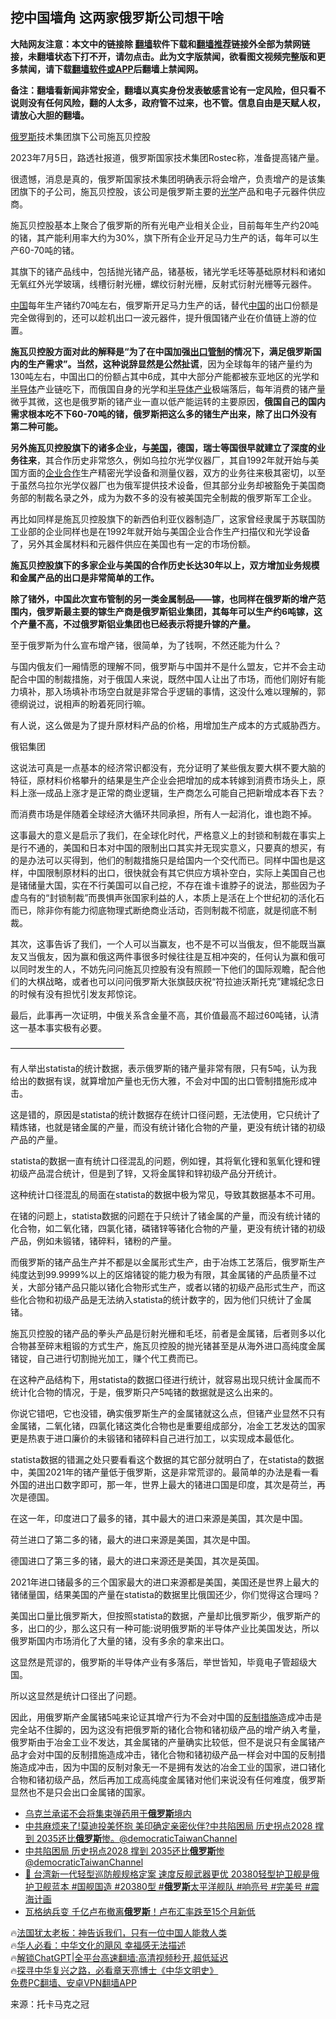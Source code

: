  <!-- 面包屑导航 --> <h2>挖中国墙角 这两家俄罗斯公司想干啥</h2> <p class="notice"><b>大陆网友注意：本文中的链接除 <a href="https://github.com/bannedbook/fanqiang" >翻墙</a>软件下载和<a href="https://github.com/killgcd/justmysocks/blob/master/README.md">翻墙推荐</a>链接外全部为禁网链接，未翻墙状态下打不开，请勿点击。此为文字版禁闻，欲看图文视频完整版和更多禁闻，请下载<a href="https://github.com/bannedbook/fanqiang">翻墙软件或APP</a>后翻墙上禁闻网。</p><p>备注：翻墙看新闻非常安全，翻墙以真实身份发表敏感言论有一定风险，但只看不说则没有任何风险，翻的人太多，政府管不过来，也不管。信息自由是天赋人权，请放心大胆的翻墙。</b></p>  <div class="entry"> <p id="conimg"><a href="https://www.bannedbook.org/bnews/tag/%e4%bf%84%e7%bd%97%e6%96%af/" class="st_tag internal_tag" rel="tag" title="标签 俄罗斯 下的日志">俄罗斯</a>技术集团旗下公司施瓦贝控股</p> <p>2023年7月5日，路透社报道，俄罗斯国家技术集团Rostec称，准备提高锗产量。</p> <p>很遗憾，消息是真的，俄罗斯国家技术集团明确表示将会增产，负责增产的是该集团旗下的子公司，施瓦贝控股，该公司是俄罗斯主要的<a href="https://www.bannedbook.org/bnews/tag/%E5%85%89%E5%AD%A6/" class="st_tag internal_tag" rel="tag" title="标签 光学 下的日志">光学</a>产品和电子元器件供应商。</p> <p>施瓦贝控股基本上聚合了俄罗斯的所有光电产业相关企业，目前每年生产约20吨的锗，其产能利用率大约为30%，旗下所有企业开足马力生产的话，每年可以生产60-70吨的锗。</p> <p>其旗下的锗产品线中，包括抛光锗产品，锗基板，锗光学毛坯等基础原材料和诸如无氧红外光学玻璃，线槽衍射光栅，螺纹衍射光栅，反射式衍射光栅等元器件。</p> <p><span class='wp_keywordlink_affiliate'><a href="https://www.bannedbook.org/" title="中国" target="_blank">中国</a></span>每年生产锗约70吨左右，俄罗斯开足马力生产的话，替代<a href="https://www.bannedbook.org/bnews/tag/%E4%B8%AD%E5%9B%BD/" class="st_tag internal_tag" rel="tag" title="标签 中国 下的日志">中国</a>的出口份额是完全做得到的，还可以趁机出口一波元器件，提升俄国锗产业在价值链上游的位置。</p> <p><strong>施瓦贝控股方面对此的解释是“为了在中国加强<a href="https://www.bannedbook.org/bnews/tag/%E5%87%BA%E5%8F%A3%E7%AE%A1%E5%88%B6/" class="st_tag internal_tag" rel="tag" title="标签 出口管制 下的日志">出口管制</a>的情况下，满足俄罗斯国内的生产需求”。当然，这种说辞显然是公然扯谎</strong>，因为全球每年的锗产量约为130吨左右，中国出口的份额占其中6成，其中大部分产能都被东亚地区的光学和<a href="https://www.bannedbook.org/bnews/tag/%E5%8D%8A%E5%AF%BC%E4%BD%93/" class="st_tag internal_tag" rel="tag" title="标签 半导体 下的日志">半导体</a>产业链吃下，而俄国自身的光学和<a href="https://www.bannedbook.org/bnews/tag/%E5%8D%8A%E5%AF%BC%E4%BD%93%E4%BA%A7%E4%B8%9A/" class="st_tag internal_tag" rel="tag" title="标签 半导体产业 下的日志">半导体产业</a>极端落后，每年消费的锗产量微乎其微，这也是俄罗斯的锗产业一直以低产能运转的主要原因，<strong>俄国自己的国内需求根本吃不下60-70吨的锗，俄罗斯把这么多的锗生产出来，除了出口外没有第二种可能。</strong></p> <p><strong>另外施瓦贝控股旗下的诸多企业，与<a href="https://www.bannedbook.org/bnews/tag/%e7%be%8e%e5%9b%bd/" class="st_tag internal_tag" rel="tag" title="标签 美国 下的日志">美国</a>，德国，瑞士等国很早就建立了深度的业务往来</strong>，其合作历史非常悠久，例如乌拉尔光学仪器厂，其自1992年就开始与美国方面的<a href="https://www.bannedbook.org/bnews/tag/%E4%BC%81%E4%B8%9A%E5%90%88%E4%BD%9C/" class="st_tag internal_tag" rel="tag" title="标签 企业合作 下的日志">企业合作</a>生产精密光学设备和测量仪器，双方的业务往来极其密切，以至于虽然乌拉尔光学仪器厂也为俄军提供技术设备，但其部分业务却被豁免于美国商务部的制裁名录之外，成为为数不多的没有被美国完全制裁的俄罗斯军工企业。</p> <p>再比如同样是施瓦贝控股旗下的新西伯利亚仪器制造厂，这家曾经隶属于苏联国防工业部的企业同样也是在1992年就开始与美国企业合作生产扫描仪和光学设备了，另外其金属材料和元器件供应在美国也有一定的市场份额。</p> <p><strong>施瓦贝控股旗下的多家企业与美国的合作历史长达30年以上，双方增加业务规模和金属产品的出口是非常简单的工作。</strong></p> <p><strong>除了锗外，中国此次宣布管制的另一类金属制品——镓，也同样在俄罗斯的增产范围内，俄罗斯最主要的镓生产商是俄罗斯铝业集团，</strong><strong>其每年可以生产约6吨镓，这个产量不高，不过俄罗斯铝业集团也已经表示将提升镓的产量。</strong></p> <p>至于俄罗斯为什么宣布增产锗，很简单，为了钱啊，不然还能为什么？</p> <p>与国内俄友们一厢情愿的理解不同，俄罗斯与中国并不是什么盟友，它并不会主动配合中国的制裁措施，对于俄国人来说，既然中国人让出了市场，而他们刚好有能力填补，那入场填补市场空白就是非常合乎逻辑的事情，这没什么难以理解的，郭德纲说过，说相声的盼着死同行嘛。</p> <p>有人说，这么做是为了提升原材料产品的价格，用增加生产成本的方式威胁西方。</p> <p>俄铝集团</p> <p>这说法可真是一点基本的经济常识都没有，充分证明了某些俄友要大棋不要大脑的特征，原材料价格攀升的结果是生产企业会把增加的成本转嫁到消费市场头上，原料上涨—成品上涨才是正常的商业逻辑，生产商怎么可能自己把新增成本吞下去？</p> <p>而消费市场是伴随着全球经济大循环共同承担，所有人一起消化，谁也跑不掉。</p> <p>这事最大的意义是启示了我们，在全球化时代，严格意义上的封锁和制裁在事实上是行不通的，美国和日本对中国的限制出口其实并无现实意义，只要真的想买，有的是办法可以买得到，他们的制裁措施只是给国内一个交代而已。同样中国也是这样，中国限制原材料的出口，很快就会有其它供应方填补空白，实际上美国自己也是锗储量大国，实在不行美国可以自己挖，不存在谁卡谁脖子的说法，那些因为子虚乌有的“封锁制裁”而畏惧声张国家利益的人，本质上是活在上个世纪初的活化石而已，除非你有能力彻底物理式断绝商业活动，否则制裁不彻底，就是彻底不制裁。</p> <p>其次，这事告诉了我们，一个人可以当赢友，也不是不可以当俄友，但不能既当赢友又当俄友，因为赢和俄这两件事很多时候往往是互相冲突的，任何认为赢和俄可以同时发生的人，不妨先问问施瓦贝控股有没有照顾一下他们的国际观瞻，配合他们的大棋战略，或者也可以问问俄罗斯大张旗鼓庆祝“符拉迪沃斯托克”建城纪念日的时候有没有担忧引发友邦惊诧。</p> <p>最后，此事再一次证明，中俄关系含金量不高，其价值最高不超过60吨锗，认清这一基本事实极有必要。</p>  <p>&#8212;&#8212;&#8212;&#8212;&#8212;&#8212;&#8212;&#8212;&#8212;&#8212;&#8212;&#8212;&#8212;</p> <p>有人举出statista的统计数据，表示俄罗斯的锗产量非常有限，只有5吨，认为我给出的数据有误，就算增加产量也无伤大雅，不会对中国的出口管制措施形成冲击。</p> <p>这是错的，原因是statista的统计数据存在统计口径问题，无法使用，它只统计了精炼锗，也就是锗金属的产量，而没有统计锗化合物的产量，更没有统计锗的初级产品的产量。</p> <p>statista的数据一直有统计口径混乱的问题，例如锂，其将氧化锂和氢氧化锂和锂初级产品混合统计，但是到了锌，又将金属锌和锌初级产品分开统计。</p> <p>这种统计口径混乱的局面在statista的数据中极为常见，导致其数据基本不可用。</p> <p>在锗的问题上，statista数据的问题在于只统计了锗金属的产量，而没有统计锗的化合物，如二氧化锗，四氯化锗，磷锗锌等锗化合物的产量，更没有统计锗的初级产品，例如未锻锗，锗碎料，锗粉的产量。</p> <p>而俄罗斯的锗产品生产并不都是以金属形式生产，由于冶炼工艺落后，俄罗斯生产纯度达到99.9999%以上的区熔锗锭的能力极为有限，其金属锗的产品质量不过关，大部分锗产品只能以锗化合物形式生产，或者以锗的初级产品形式生产，而这些化合物和初级产品是无法纳入statista的统计数字的，因为他们只统计了金属锗。</p> <p>施瓦贝控股的锗产品的拳头产品是衍射光栅和毛坯，前者是金属锗，后者则多以化合物甚至碎末粗锻的方式生产，施瓦贝控股的抛光锗甚至是从海外进口高纯度金属锗锭，自己进行切割抛光加工，赚个代工费而已。</p> <p>在这种产品结构下，用statista的数据口径进行统计，就容易出现只统计金属而不统计化合物的情况，于是，俄罗斯只产5吨锗的数据就是这么出来的。</p> <p>你说它错吧，它也没错，确实俄罗斯生产的金属锗就这么点，但锗产业显然不只有金属锗，二氧化锗，四氯化锗这类化合物也是重要组成部分，冶金工艺发达的国家更是热衷于进口廉价的未锻锗和锗碎料自己进行加工，以实现成本最低化。</p>  <p>statista数据的错漏之处只要看看这个数据的其它部分就明白了，在statista的数据中，美国2021年的锗产量低于俄罗斯，这是非常荒谬的。最简单的办法是看一看外国的进出口数字即可，那一年，世界上最大的锗进口国是印度，其次是荷兰，再次是德国。</p> <p>在这一年，印度进口了最多的锗，其中最大的进口来源是美国，其次是中国。</p> <p>荷兰进口了第二多的锗，最大的进口来源是美国，其次是中国。</p> <p>德国进口了第三多的锗，最大的进口来源还是美国，其次是英国。</p> <p>2021年进口锗最多的三个国家最大的进口来源都是美国，美国还是世界上最大的锗储量国，结果美国的产量在statista的数据里比俄国还少，你们觉得这合理吗？</p> <p>美国出口量比俄罗斯大，但按照statista的数据，产量却比俄罗斯少，俄罗斯产的多，出口的少，那么这只有一种可能:说明俄罗斯的半导体产业比美国发达，所以俄罗斯国内市场消化了大量的锗，没有多余的拿来出口。</p> <p>这显然是荒谬的，俄罗斯的半导体产业有多落后，举世皆知，毕竟电子管超级大国。</p> <p>所以这显然是统计口径出了问题。</p> <p>因此，用俄罗斯产金属锗5吨来论证其增产行为不会对中国的<a href="https://www.bannedbook.org/bnews/tag/%E5%8F%8D%E5%88%B6%E6%8E%AA%E6%96%BD/" class="st_tag internal_tag" rel="tag" title="标签 反制措施 下的日志">反制措施</a>造成冲击是完全站不住脚的，因为这没有把俄罗斯的锗化合物和锗初级产品的增产纳入考量，俄罗斯由于冶金工业不发达，其金属锗的产量确实比较低，但不是说只有金属锗产品才会对中国的反制措施造成冲击，锗化合物和锗初级产品一样会对中国的反制措施造成冲击，因为中国的反制对象无一不是拥有发达的冶金工业的国家，进口锗化合物和锗初级产品，然后再加工成高纯度金属锗对他们来说没有任何难度，俄罗斯显然也不是只会出口金属锗的国家。</p> <!--<div id="taboola-mid-1"></div>--><ul class='op-related-articles' title='相关阅读'> <li><a href='https://www.bannedbook.org/bnews/headline/20230709/1905763.html' target='_blank'>乌克兰承诺不会将集束弹药用于<b>俄罗斯</b>境内</a></li> <li><a href='https://www.bannedbook.org/bnews/sohnews/20230708/1905661.html' target='_blank'>中共麻烦来了!莫迪投美怀抱 美印确定亲密伙伴?中共陷困局 历史拐点2028 撑到 2035还比<b>俄罗斯</b>惨。@democraticTaiwanChannel</a></li> <li><a href='https://www.bannedbook.org/bnews/sohnews/20230708/1905660.html' target='_blank'>中共陷困局 历史拐点2028 撑到 2035还比<b>俄罗斯</b>惨 @democraticTaiwanChannel</a></li> <li><a href='https://www.bannedbook.org/bnews/sohnews/20230708/1905653.html' target='_blank'>🚢 台湾新一代轻型巡防舰规格定案 速度反舰武器更优 20380轻型护卫舰是俄护卫舰蓝本 #国舰国造 #20380型 #<b>俄罗斯</b>太平洋舰队 #响亮号 #完美号 #震海计画</a></li> <li><a href='https://www.bannedbook.org/bnews/topimagenews/20230708/1905640.html' target='_blank'>瓦格纳兵变 千亿卢布撤离<b>俄罗斯</b>！卢布汇率跌至15个月新低</a></li> </ul> <p class="texttj"> 🔥<a href="https://www.bannedbook.org/bnews/ssgc/20230219/1850782.html" target="_blank">法国犹太老板：神告诉我们，只有一位中国人能救人类</a><br/> 🔥<a href="https://www.bannedbook.org/bnews/comments/20220220/1694796.html" target="_blank">华人必看：中华文化的飓风 幸福感无法描述</a><br/> 🔥<a href="https://github.com/bannedbook/fanqiang/wiki/V2ray%E6%9C%BA%E5%9C%BA" target="_blank">解锁ChatGPT|全平台高速翻墙:高清视频秒开,超低延迟</a><br/> 🔥<a href="https://www.bannedbook.org/bnews/comments/20220808/1768773.html" target="_blank">探寻中华复兴之路，必看章天亮博士《中华文明史》</a><br/> <a href="https://github.com/bannedbook/fanqiang/wiki/%E7%A6%81%E9%97%BB%E7%BD%91%E5%AE%89%E5%8D%93%E7%BF%BB%E5%A2%99%E6%96%B0%E9%97%BBAPP" target="_blank">免费PC翻墙、安卓VPN翻墙APP</a><br/> </p> <p class="src-info">来源：托卡马克之冠 </p><a name='sharetosocial'></a> <div style="margin-bottom:5px;padding-bottom:5px;clear:both"> <div id="archive-pix-1" class="banner-ads"> <!-- AuctionX Display platform tag START --> <div id="27602x728x90x621x_ADSLOT1" clicktrack="%%CLICK_URL_ESC%%"></div>  <!-- AuctionX Display platform tag END --> </div> <div id="archive-pix-2" class="banner-ads"> <!-- AuctionX Display platform tag START --> <div id="27556x300x250x621x_ADSLOT1" clicktrack="%%CLICK_URL_ESC%%" style="margin:0 auto;text-align:center"></div>  <!-- AuctionX Display platform tag END --> </div> </div>  <div id="archive-pix-1" class="banner-ads"> <!-- AuctionX Display platform tag START --> <div id="27603x728x90x621x_ADSLOT1" clicktrack="%%CLICK_URL_ESC%%"></div>  <!-- AuctionX Display platform tag END --> </div> </div><!--END ENTRY--> 
